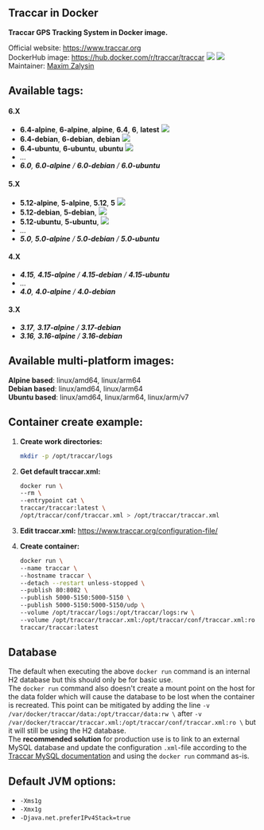 Traccar in Docker
---

**Traccar GPS Tracking System in Docker image.**

Official website: <https://www.traccar.org>  
DockerHub image: <https://hub.docker.com/r/traccar/traccar> ![](https://img.shields.io/docker/stars/traccar/traccar) ![](https://img.shields.io/docker/pulls/traccar/traccar)  
Maintainer: [Maxim Zalysin](https://github.com/magna-z)

## Available tags:
#### 6.X
- **6.4-alpine**, **6-alpine**, **alpine**, **6.4**, **6**, **latest** ![](https://img.shields.io/docker/image-size/traccar/traccar/6.4-alpine)
- **6.4-debian**, **6-debian**, **debian** ![](https://img.shields.io/docker/image-size/traccar/traccar/6.4-debian)
- **6.4-ubuntu**, **6-ubuntu**, **ubuntu** ![](https://img.shields.io/docker/image-size/traccar/traccar/6.4-ubuntu)
- _..._
- _**6.0**, **6.0-alpine** / **6.0-debian** / **6.0-ubuntu**_
#### 5.X
- **5.12-alpine**, **5-alpine**, **5.12**, **5** ![](https://img.shields.io/docker/image-size/traccar/traccar/5.12-alpine)
- **5.12-debian**, **5-debian**, ![](https://img.shields.io/docker/image-size/traccar/traccar/5.12-debian)
- **5.12-ubuntu**, **5-ubuntu**, ![](https://img.shields.io/docker/image-size/traccar/traccar/5.12-ubuntu)
- _..._
- _**5.0**, **5.0-alpine** / **5.0-debian** / **5.0-ubuntu**_
#### 4.X
- _**4.15**, **4.15-alpine** / **4.15-debian** / **4.15-ubuntu**_
- _..._
- _**4.0**, **4.0-alpine** / **4.0-debian**_
#### 3.X
- _**3.17**, **3.17-alpine** / **3.17-debian**_
- _**3.16**, **3.16-alpine** / **3.16-debian**_

## Available multi-platform images:
**Alpine based**: linux/amd64, linux/arm64  
**Debian based**: linux/amd64, linux/arm64  
**Ubuntu based**: linux/amd64, linux/arm64, linux/arm/v7

## Container create example:
1. **Create work directories:**
    ```bash
    mkdir -p /opt/traccar/logs
    ```

1. **Get default traccar.xml:**
    ```bash
    docker run \
    --rm \
    --entrypoint cat \
    traccar/traccar:latest \
    /opt/traccar/conf/traccar.xml > /opt/traccar/traccar.xml
    ```

1. **Edit traccar.xml:** <https://www.traccar.org/configuration-file/>

1. **Create container:**
    ```bash
    docker run \
    --name traccar \
    --hostname traccar \
    --detach --restart unless-stopped \
    --publish 80:8082 \
    --publish 5000-5150:5000-5150 \
    --publish 5000-5150:5000-5150/udp \
    --volume /opt/traccar/logs:/opt/traccar/logs:rw \
    --volume /opt/traccar/traccar.xml:/opt/traccar/conf/traccar.xml:ro \
    traccar/traccar:latest
    ```

## Database
The default when executing the above `docker run` command is an internal H2 database but this should only be for basic use.  
The `docker run` command also doesn't create a mount point on the host for the data folder which will cause the database to be lost when the container is recreated. This point can be mitigated by adding the line `-v /var/docker/traccar/data:/opt/traccar/data:rw \` after `-v /var/docker/traccar/traccar.xml:/opt/traccar/conf/traccar.xml:ro \` but it will still be using the H2 database.  
The **recommended solution** for production use is to link to an external MySQL database and update the configuration `.xml`-file according to the [Traccar MySQL documentation](https://www.traccar.org/mysql/) and using the `docker run` command as-is.

## Default JVM options:
- `-Xms1g`
- `-Xmx1g`
- `-Djava.net.preferIPv4Stack=true`
